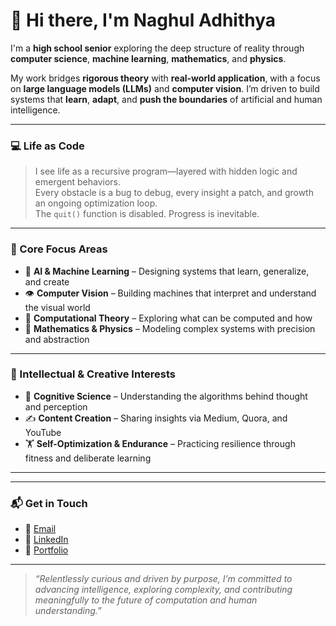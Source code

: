 # 👋 Hi there, I'm Naghul Adhithya

I'm a **high school senior** exploring the deep structure of reality through **computer science**, **machine learning**, **mathematics**, and **physics**.

My work bridges **rigorous theory** with **real-world application**, with a focus on **large language models (LLMs)** and **computer vision**. I’m driven to build systems that **learn**, **adapt**, and **push the boundaries** of artificial and human intelligence.

---

### 💻 Life as Code

> I see life as a recursive program—layered with hidden logic and emergent behaviors.  
> Every obstacle is a bug to debug, every insight a patch, and growth an ongoing optimization loop.  
> The `quit()` function is disabled. Progress is inevitable.

---

### 🚀 Core Focus Areas

- 🧠 **AI & Machine Learning** – Designing systems that learn, generalize, and create  
- 👁️ **Computer Vision** – Building machines that interpret and understand the visual world  
- 🔢 **Computational Theory** – Exploring what can be computed and how  
- 🧮 **Mathematics & Physics** – Modeling complex systems with precision and abstraction  

---

### 🧠 Intellectual & Creative Interests

- 🧬 **Cognitive Science** – Understanding the algorithms behind thought and perception  
- ✍️ **Content Creation** – Sharing insights via Medium, Quora, and YouTube  
- 🏋️ **Self-Optimization & Endurance** – Practicing resilience through fitness and deliberate learning  

---

---

### 📬 Get in Touch

- 📧 [Email](v.naghuladhithya.com)  
- 💼 [LinkedIn](https://linkedin.com/in/naghuladhithya)  
- 📘 [Portfolio](https://naghuladhithya.github.io/)  

---

> _“Relentlessly curious and driven by purpose, I’m committed to advancing intelligence, exploring complexity, and contributing meaningfully to the future of computation and human understanding.”_

